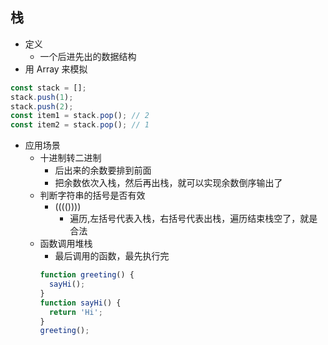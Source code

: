 ## 栈
- 定义
  - 一个后进先出的数据结构
- 用 Array 来模拟
```js
const stack = [];
stack.push(1);
stack.push(2);
const item1 = stack.pop(); // 2
const item2 = stack.pop(); // 1

```
- 应用场景
  - 十进制转二进制
    - 后出来的余数要排到前面
    - 把余数依次入栈，然后再出栈，就可以实现余数倒序输出了
  - 判断字符串的括号是否有效
    - (((())))
      - 遍历,左括号代表入栈，右括号代表出栈，遍历结束栈空了，就是合法
  - 函数调用堆栈
    - 最后调用的函数，最先执行完
    ```js
    function greeting() {
      sayHi();
    }
    function sayHi() {
      return 'Hi';
    }
    greeting();
    ```